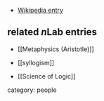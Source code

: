 
* [Wikipedia entry](http://en.wikipedia.org/wiki/Aristotle)

## related $n$Lab entries

* [[Metaphysics (Aristotle)]]

* [[syllogism]]

* [[Science of Logic]]

category: people

